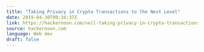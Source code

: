 ```yaml
---
title: "Taking Privacy in Crypto Transactions to the Next Level"
date: 2019-04-30T00:34:37Z
link: https://hackernoon.com/veil-taking-privacy-in-crypto-transactions-to-the-next-level-14b49c7af800?source=rss----3a8144eabfe3---4&utm_medium=RSS&utm_source=news.12bit.vn
source: hackernoon.com
language: Web dev
draft: false
---
```

